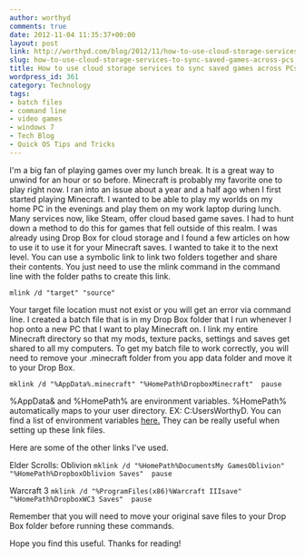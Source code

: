 ```yaml
---
author: worthyd
comments: true
date: 2012-11-04 11:35:37+00:00
layout: post
link: http://worthyd.com/blog/2012/11/how-to-use-cloud-storage-services-to-sync-saved-games-across-pcs/
slug: how-to-use-cloud-storage-services-to-sync-saved-games-across-pcs
title: How to use cloud storage services to sync saved games across PCs
wordpress_id: 361
category: Technology
tags:
- batch files
- command line
- video games
- windows 7
- Tech Blog
- Quick OS Tips and Tricks
---
```


I'm a big fan of playing games over my lunch break.  It is a great way to unwind for an hour or so before.  Minecraft is probably my favorite one to play right now.  I ran into an issue about a year and a half ago when I first started playing Minecraft. I wanted to be able to play my worlds on my home PC in the evenings and play them on my work laptop during lunch.  Many services now, like Steam, offer cloud based game saves.  I had to hunt down a method to do this for games that fell outside of this realm.   I was already using Drop Box for cloud storage and I found a few articles on how to use it to use it for your Minecraft saves.  I wanted to take it to the next level.  You can use a symbolic link to link two folders together and share their contents. You just need to use the mlink command in the command line with the folder paths to create this link.

`mlink /d "target" "source"`

Your target file location must not exist or you will get an error via command line.  I created a batch file that is in my Drop Box folder that I run whenever I hop onto a new PC that I want to play Minecraft on.  I link my entire Minecraft directory so that my mods, texture packs, settings and saves get shared to all my computers.  To get my batch file to work correctly, you will need to remove your .minecraft folder from you app data folder and move it to your Drop Box. 

`mklink /d "%AppData%.minecraft" "%HomePath%DropboxMinecraft" 
pause`

%AppData& and %HomePath% are environment variables. %HomePath% automatically maps to your user directory. EX: C:UsersWorthyD. You can find a list of environment variables [here.](http://www.mydigitallife.info/list-of-windows-and-dos-command-prompt-environment-variables/)  They can be really useful when setting up these link files.

Here are some of the other links I've used.

Elder Scrolls: Oblivion
`mklink /d "%HomePath%DocumentsMy GamesOblivion" "%HomePath%DropboxOblivion Saves" 
pause`

Warcraft 3
`mklink /d "%ProgramFiles(x86)%Warcraft IIIsave" "%HomePath%DropboxWC3 Saves" 
pause`

Remember that you will need to move your original save files to your Drop Box folder before running these commands.

Hope you find this useful. Thanks for reading!

